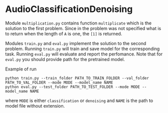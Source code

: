 # AudioClassificationDenoising

Module `multiplication.py` contains function `multiplicate` which is the solution to the first problem. Since in the problem was not specified what is to return when the length of `A` is one, the `[1]` is returned.

Modules `train.py` and `eval.py` implement the solution to the second problem. Running `train.py` will train and save model for the corresponding task. Running `eval.py` will evaluate and report the perfomance. Note that for `eval.py` you should provide path for the pretrained model.

Example of run
```
python train.py --train_folder PATH_TO_TRAIN_FOLDER --val_folder PATH_TO_VAL_FOLDER --mode MODE --model_name NAME
python eval.py --test_folder PATH_TO_TEST_FOLDER --mode MODE --model_name NAME
```
where `MODE` is either `classification` or `denoising` and `NAME` is the path to model file without extension. 

